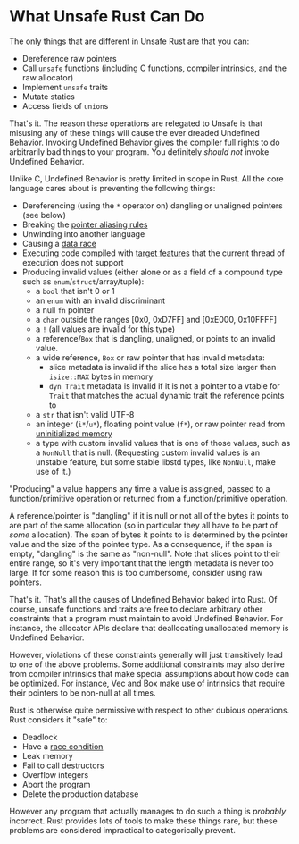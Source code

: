 # What Unsafe Rust Can Do

The only things that are different in Unsafe Rust are that you can:

* Dereference raw pointers
* Call `unsafe` functions (including C functions, compiler intrinsics, and the raw allocator)
* Implement `unsafe` traits
* Mutate statics
* Access fields of `union`s

That's it. The reason these operations are relegated to Unsafe is that misusing
any of these things will cause the ever dreaded Undefined Behavior. Invoking
Undefined Behavior gives the compiler full rights to do arbitrarily bad things
to your program. You definitely *should not* invoke Undefined Behavior.

Unlike C, Undefined Behavior is pretty limited in scope in Rust. All the core
language cares about is preventing the following things:

* Dereferencing (using the `*` operator on) dangling or unaligned pointers (see below)
* Breaking the [pointer aliasing rules][]
* Unwinding into another language
* Causing a [data race][race]
* Executing code compiled with [target features][] that the current thread of execution does
  not support
* Producing invalid values (either alone or as a field of a compound type such
  as `enum`/`struct`/array/tuple):
    * a `bool` that isn't 0 or 1
    * an `enum` with an invalid discriminant
    * a null `fn` pointer
    * a `char` outside the ranges [0x0, 0xD7FF] and [0xE000, 0x10FFFF]
    * a `!` (all values are invalid for this type)
    * a reference/`Box` that is dangling, unaligned, or points to an invalid value.
    * a wide reference, `Box` or raw pointer that has invalid metadata:
        * slice metadata is invalid if the slice has a total size larger than
          `isize::MAX` bytes in memory
        * `dyn Trait` metadata is invalid if it is not a pointer to a vtable for
          `Trait` that matches the actual dynamic trait the reference points to
    * a `str` that isn't valid UTF-8
    * an integer (`i*`/`u*`), floating point value (`f*`), or raw pointer read from
      [uninitialized memory][]
    * a type with custom invalid values that is one of those values, such as a
      `NonNull` that is null. (Requesting custom invalid values is an unstable
      feature, but some stable libstd types, like `NonNull`, make use of it.)

"Producing" a value happens any time a value is assigned, passed to a
function/primitive operation or returned from a function/primitive operation.

A reference/pointer is "dangling" if it is null or not all of the bytes it
points to are part of the same allocation (so in particular they all have to be
part of *some* allocation). The span of bytes it points to is determined by the
pointer value and the size of the pointee type. As a consequence, if the span is
empty, "dangling" is the same as "non-null". Note that slices point to their
entire range, so it's very important that the length metadata is never too
large. If for some reason this is too cumbersome, consider using raw pointers.

That's it. That's all the causes of Undefined Behavior baked into Rust. Of
course, unsafe functions and traits are free to declare arbitrary other
constraints that a program must maintain to avoid Undefined Behavior. For
instance, the allocator APIs declare that deallocating unallocated memory is
Undefined Behavior.

However, violations of these constraints generally will just transitively lead to one of
the above problems. Some additional constraints may also derive from compiler
intrinsics that make special assumptions about how code can be optimized. For instance,
Vec and Box make use of intrinsics that require their pointers to be non-null at all times.

Rust is otherwise quite permissive with respect to other dubious operations.
Rust considers it "safe" to:

* Deadlock
* Have a [race condition][race]
* Leak memory
* Fail to call destructors
* Overflow integers
* Abort the program
* Delete the production database

However any program that actually manages to do such a thing is *probably*
incorrect. Rust provides lots of tools to make these things rare, but
these problems are considered impractical to categorically prevent.

[pointer aliasing rules]: references.html
[uninitialized memory]: uninitialized.html
[race]: races.html
[target features]: ../reference/attributes/codegen.html#the-target_feature-attribute

